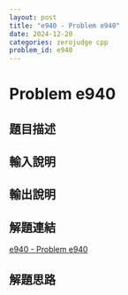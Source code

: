 ```yaml
---
layout: post
title: "e940 - Problem e940"
date: 2024-12-20
categories: zerojudge cpp
problem_id: e940
---
```


# Problem e940

## 題目描述



## 輸入說明



## 輸出說明



## 解題連結

[e940 - Problem e940](https://zerojudge.tw/ShowProblem?problemid=e940)

## 解題思路

